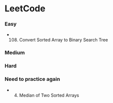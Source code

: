 # LeetCode
### Easy

* 108. Convert Sorted Array to Binary Search Tree

### Medium

### Hard

### Need to practice again
* 4. Median of Two Sorted Arrays
